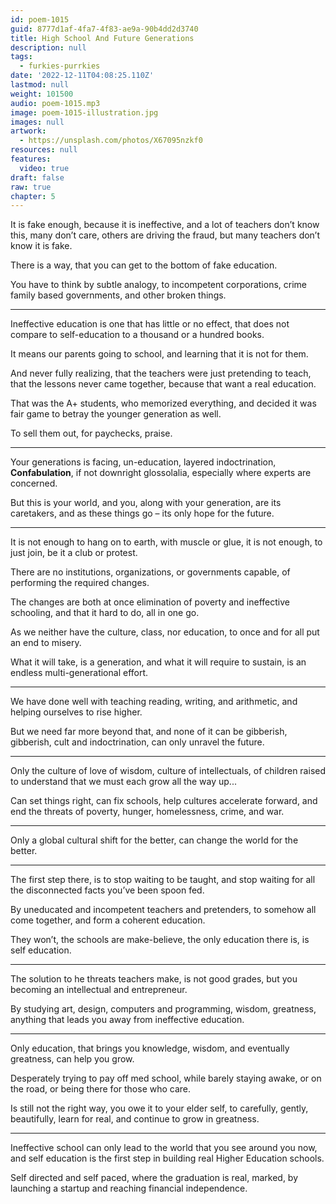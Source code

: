 ```yaml
---
id: poem-1015
guid: 8777d1af-4fa7-4f83-ae9a-90b4dd2d3740
title: High School And Future Generations
description: null
tags:
  - furkies-purrkies
date: '2022-12-11T04:08:25.110Z'
lastmod: null
weight: 101500
audio: poem-1015.mp3
image: poem-1015-illustration.jpg
images: null
artwork:
  - https://unsplash.com/photos/X67095nzkf0
resources: null
features:
  video: true
draft: false
raw: true
chapter: 5
---
```


It is fake enough, because it is ineffective, and a lot of teachers don’t know this,
many don’t care, others are driving the fraud, but many teachers don’t know it is fake.

There is a way,
that you can get to the bottom of fake education.

You have to think by subtle analogy, to incompetent corporations,
crime family based governments, and other broken things.

---

Ineffective education is one that has little or no effect,
that does not compare to self-education to a thousand or a hundred books.

It means our parents going to school,
and learning that it is not for them.

And never fully realizing, that the teachers were just pretending to teach,
that the lessons never came together, because that want a real education.

That was the A+ students, who memorized everything,
and decided it was fair game to betray the younger generation as well.

To sell them out,
for paychecks, praise.

---

Your generations is facing, un-education, layered indoctrination, __Confabulation__,
if not downright glossolalia, especially where experts are concerned.

But this is your world, and you, along with your generation,
are its caretakers, and as these things go – its only hope for the future.

---

It is not enough to hang on to earth, with muscle or glue,
it is not enough, to just join, be it a club or protest.

There are no institutions, organizations, or governments capable,
of performing the required changes.

The changes are both at once elimination of poverty and ineffective schooling,
and that it hard to do, all in one go.

As we neither have the culture, class, nor education,
to once and for all put an end to misery.

What it will take, is a generation,
and what it will require to sustain, is an endless multi-generational effort.

---

We have done well with teaching reading, writing, and arithmetic,
and helping ourselves to rise higher.

But we need far more beyond that, and none of it can be gibberish,
gibberish, cult and indoctrination, can only unravel the future.

---

Only the culture of love of wisdom, culture of intellectuals,
of children raised to understand that we must each grow all the way up...

Can set things right, can fix schools, help cultures accelerate forward,
and end the threats of poverty, hunger, homelessness, crime, and war.

---

Only a global cultural shift for the better,
can change the world for the better.

---

The first step there, is to stop waiting to be taught,
and stop waiting for all the disconnected facts you’ve been spoon fed.

By uneducated and incompetent teachers and pretenders,
to somehow all come together, and form a coherent education.

They won’t, the schools are make-believe,
the only education there is, is self education.

---

The solution to he threats teachers make,
is not good grades, but you becoming an intellectual and entrepreneur.

By studying art, design, computers and programming, wisdom, greatness,
anything that leads you away from ineffective education.

---

Only education, that brings you knowledge, wisdom,
and eventually greatness, can help you grow.

Desperately trying to pay off med school,
while barely staying awake, or on the road, or being there for those who care.

Is still not the right way, you owe it to your elder self,
to carefully, gently, beautifully, learn for real, and continue to grow in greatness.

---

Ineffective school can only lead to the world that you see around you now,
and self education is the first step in building real Higher Education schools.

Self directed and self paced, where the graduation is real, marked,
by launching a startup and reaching financial independence.
